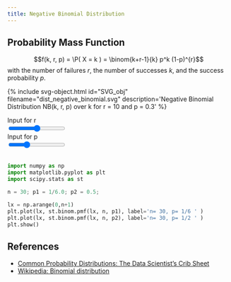 ```yaml
---
title: Negative Binomial Distribution
---
```



## Probability Mass Function

$$f(k, r, p) = \P( X = k ) = \binom{k+r-1}{k} p^k (1-p)^{r}$$
with the number of failures $r$, the number of successes $k$, and the success probability $p$.



{% include svg-object.html id="SVG_obj" filename="dist_negative_binomial.svg" description='Negative Binomial Distribution NB(k, r, p) over k for r = <span id="nbd_r">10</span> and p = <span id="nbd_p">0.3</span>' %}

<div class="row">
  <div class="col">
  <label>Input for r</label><br>
  <input type="range" id="r_range" min="0" max="20" value="10" step="1" list="tickmarks" oninput="nb_update(this)">
  </div>
  <div class="col">
  <label>Input for p</label><br>
  <input type="range" id="p_range" min="0" max="10" value="3" list="tickmarks" oninput="nb_update(this)"><br><br>
  </div>
</div>


```python
import numpy as np
import matplotlib.pyplot as plt
import scipy.stats as st

n = 30; p1 = 1/6.0; p2 = 0.5;

lx = np.arange(0,n+1)
plt.plot(lx, st.binom.pmf(lx, n, p1), label='n= 30, p= 1/6 ' )
plt.plot(lx, st.binom.pmf(lx, n, p2), label='n= 30, p= 1/2 ' )
plt.show()
```


## References
* [Common Probability Distributions: The Data Scientist’s Crib Sheet](https://blog.cloudera.com/blog/2015/12/common-probability-distributions-the-data-scientists-crib-sheet/)
* [Wikipedia: Binomial distribution](https://en.wikipedia.org/wiki/Binomial_distribution)


<script>
var SVG_obj;
var SVG_BScales;
var Dist_nb = [10, 0.33];

function get_scale(SVG_obj, xtick0=1, ytick0=1, xtickscale=NaN, ytickscale=NaN){
  var x0 = parseFloat( SVG_obj.getElementById("xtick_"+xtick0).querySelector("use").getAttribute('x') )
  var y0 = parseFloat( SVG_obj.getElementById("ytick_"+ytick0).querySelector("use").getAttribute('y') )
  var x1 = parseFloat( SVG_obj.getElementById("xtick_"+(xtick0+1)).querySelector("use").getAttribute('x') )
  var y1 = parseFloat( SVG_obj.getElementById("ytick_"+(ytick0+1)).querySelector("use").getAttribute('y') )
  var xtickscale = parseFloat( SVG_obj.getElementById("xtick_"+(xtick0+1)).querySelector("text").textContent )
  var ytickscale = parseFloat( SVG_obj.getElementById("ytick_"+(ytick0+1)).querySelector("text").textContent )
  var xscale = (x1 - x0) / xtickscale
  var yscale = (y1 - y0) / ytickscale
  return [x0, y0, xscale, yscale]
}

function nb_update(slider){
  if (slider.id == 'p_range'){
    Dist_nb[1] = slider.value / 10.0;
  } else {
    Dist_nb[0] = slider.value / 1.0;
  }
  var r = Dist_nb[0];
  var p = Dist_nb[1];  
  document.getElementById('nbd_p').innerText = p
  document.getElementById('nbd_r').innerText = r
  SVG_obj.getElementById('legend_1').querySelector("text").innerHTML='r = '+r+', p = '+p

  line = SVG_obj.getElementById("markers_1")
  markers = line.children[0].children
  combs = SVG_obj.getElementById("LineCollection_1").children;

  for (var i = 0; i < markers.length; i++) {
    y = SVG_BScales[1] + (nbinompmf(i, r, p) * SVG_BScales[3])
    if(isNaN(y)) { y = SVG_BScales[1]; }
    markers[i].setAttribute('y', y)
    var d = combs[i].getAttribute('d')
    combs[i].setAttribute('d', d.replace(/[LlvVhH].+/, "V "+y));
  }
}


function binom(n, k) {
    var coeff = 1;
    for (var x = n-k+1; x <= n; x++) coeff *= x;
    for (x = 1; x <= k; x++) coeff /= x;
    return coeff;
}
function nbinompmf(k, r, p){ return ( binom(k+r-1, k) * Math.pow(p, k) * Math.pow(1.0 - p, r) ); }


document.getElementById("SVG_obj").addEventListener("load",function(){
    SVG_obj = document.getElementById("SVG_obj").contentDocument; // get inner DOM
    SVG_BScales = get_scale(SVG_obj);
}, false);
</script>
